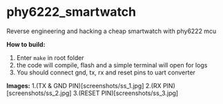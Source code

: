 # phy6222_smartwatch
 Reverse engineering and hacking a cheap smartwatch with phy6222 mcu

<b>How to build:</b>
 1. Enter ```make``` in root folder
 2.  the code will compile, flash and a simple terminal will open for logs
 3. You should connect gnd, tx, rx and reset pins to uart converter

<b>Images:</b>
 1.(TX & GND PIN)[screenshots/ss_1.jpg]
 2.(RX PIN)[screenshots/ss_2.jpg]
 3.(RESET PIN)[screenshots/ss_3.jpg]